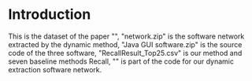 # Introduction
This is the dataset of the paper "", "network.zip" is the software network extracted by the dynamic method, "Java GUI software.zip" is the source code of the three software, "RecallResult_Top25.csv" is our method and seven baseline methods Recall, "" is part of the code for our dynamic extraction software network.
